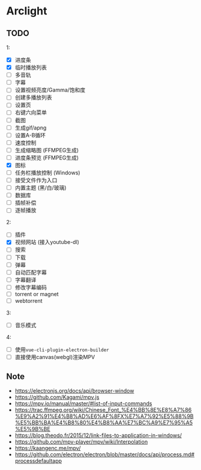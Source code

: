 # Arclight

## TODO

1:

- [x] 进度条
- [x] 临时播放列表
- [ ] 多音轨
- [ ] 字幕
- [ ] 设置视频亮度/Gamma/饱和度
- [ ] 创建多播放列表
- [ ] 设置页
- [ ] 右键六向菜单
- [ ] 截图
- [ ] 生成gif/apng
- [ ] 设置A-B循环
- [ ] 速度控制
- [ ] 生成缩略图 (FFMPEG生成)
- [ ] 进度条预览 (FFMPEG生成)
- [x] 图标
- [ ] 任务栏播放控制 (Windows)
- [ ] 接受文件作为入口
- [ ] 内置主题 (黑/白/玻璃)
- [ ] 数据库
- [ ] 插帧补偿
- [ ] 逐帧播放

2:

- [ ] 插件
- [x] 视频网站 (接入youtube-dl)
- [ ] 搜索
- [ ] 下载
- [ ] 弹幕
- [ ] 自动匹配字幕
- [ ] 字幕翻译
- [ ] 修改字幕编码
- [ ] torrent or magnet
- [ ] webtorrent

3:

- [ ] 音乐模式

4:

- [ ] 使用`vue-cli-plugin-electron-builder`
- [ ] 直接使用canvas(webgl)渲染MPV

## Note

- <https://electronjs.org/docs/api/browser-window>
- <https://github.com/Kagami/mpv.js>
- <https://mpv.io/manual/master/#list-of-input-commands>
- <https://trac.ffmpeg.org/wiki/Chinese_Font_%E4%BB%8E%E8%A7%86%E9%A2%91%E4%B8%AD%E6%AF%8FX%E7%A7%92%E5%88%9B%E5%BB%BA%E4%B8%80%E4%B8%AA%E7%BC%A9%E7%95%A5%E5%9B%BE>
- <https://blog.theodo.fr/2015/12/link-files-to-application-in-windows/>
- <https://github.com/mpv-player/mpv/wiki/Interpolation>
- <https://kaangenc.me/mpv/>
- <https://github.com/electron/electron/blob/master/docs/api/process.md#processdefaultapp>
